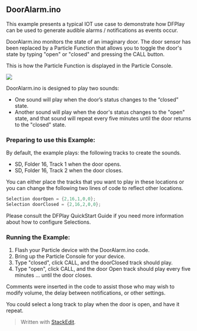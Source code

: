 

## DoorAlarm.ino

This example presents a typical IOT use case to demonstrate how DFPlay can be used to generate audible alarms / notifications as events occur.

DoorAlarm.ino monitors the state of an imaginary door. The door sensor has been replaced by a Particle Function that allows you to toggle the door's state by typing "open" or "closed" and pressing the CALL button. 

This is how the Particle Function is displayed in the Particle Console.  

![](https://github.com/rwpalmer/DFPlay/blob/master/images/DoorAlarmFunctions.png)

DoorAlarm.ino is designed to play two sounds:
- One sound will play when the door’s status changes  to the “closed” state.
- Another sound will play when the door's status changes to the "open" state,  and that sound will repeat every five minutes until the door returns to the "closed" state. 

### Preparing to use this Example:  

By default, the example plays: the following tracks to create the sounds.
-   SD, Folder 16, Track 1 when the door opens. 
-   SD, Folder 16, Track 2 when the door closes.
    
You can either place the tracks that you want to play in these locations or you can change the following two lines of code to reflect other locations.
``` cpp
Selection doorOpen = {2,16,1,0,0};
Selection doorClosed = {2,16,2,0,0};
```
Please consult the DFPlay QuickStart Guide if you need more information about how to configure Selections.

### Running the Example:

 1. Flash your Particle device with the DoorAlarm.ino code.
 2. Bring up the Particle Console for your device.
 3. Type "closed", click CALL, and the doorClosed track should play.
 4. Type "open", click CALL, and the door Open track should play every five minutes ... until the door closes. 

Comments were inserted in the code to assist those who may wish to modify volume, the delay between notifications, or other settings.

You could select a long track to play when the door is open, and have it repeat.

> Written with [StackEdit](https://stackedit.io/).